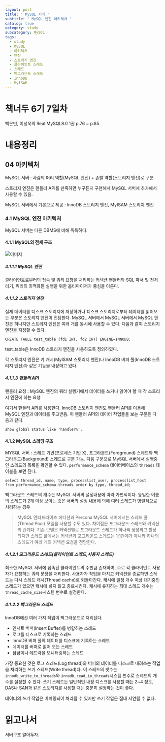 ```yaml
---
layout: post
title: ' MySQL 서버 '
subtitle: ' MySQL 엔진 아키텍처 '
catalog: true
category: study
subcategory: MySQL
tags:
  - study
  - MySQL
  - 아키텍처
  - 엔진
  - 스토리지 엔진
  - 클라이언트 스레드
  - 스레드
  - 백그라운드 스레드
  - InnoDB
  - MyISAM
---
```


# 책너두 6기 7일차

백은빈, 이성욱의 Real MySQL8.0 1권 p.76 ~ p.85

# 내용정리

## 04 아키텍처

MySQL 서버 : 사람의 머리 역할(MySQL 엔진) + 손발 역할(스토리지 엔진)로 구분

스토리지 엔진은 핸들러 API를 만족하면 누구든지 구현해서 MySQL 서버에 추가해서 사용할 수 있음.

MySQL 서버에서 기본으로 제공 : InnoDB 스토리지 엔진, MyISAM 스토리지 엔진

### 4.1 MySQL 엔진 아키텍처

MySQL 서버는 다른 DBMS에 비해 독특하다.

#### 4.1.1 MySQL의 전체 구조

![이미지](https://github.com/junsoopooh/junsoopooh.github.io/blob/master/img/mysql230911.webp?raw=true)

##### 4.1.1.1 MySQL 엔진

클라이언트로부터의 접속 및 쿼리 요청을 처리하는 커넥션 핸들러와 SQL 파서 및 전처리기, 쿼리의 최적화된 실행을 위한 옵티마이저가 중심을 이룬다.

##### 4.1.1.2 스토리지 엔진

실제 데이터를 디스크 스토리지에 저장하거나 디스크 스토리지로부터 데이터를 읽어오는 부분은 스토리지 엔진이 전담한다. MySQL 서버에서 MySQL 서버에서 MySQL 엔진은 하나지만 스트리지 엔진은 여러 개를 동시에 사용할 수 있다. 다음과 같이 스토리지 엔진을 지정할 수 있다.

`CREATE TABLE test_table (fd1 INT, fd2 INT) ENGINE=INNODB;`

test_table은 InnoDB 스토리지 엔진을 사용하도록 정의하였다.

각 스토리지 엔진은 키 캐시(MyISAM 스토리지 엔진)나 InnoDB 버퍼 풀(InnoDB 스토리지 엔진)과 같은 기능을 내장하고 있다.

##### 4.1.1.3 핸들러 API

핸들러 요청 : MySQL 엔진의 쿼리 실행기에서 데이터를 쓰거나 읽어야 할 때 각 스토리지 엔진에 하는 요청

여기서 핸들러 API를 사용한다. InnoDB 스토리지 엔진도 핸들러 API를 이용해 MySQL 엔진과 데이터를 주고받음. 이 핸들러 API의 데이터 작업들을 보는 구문은 다음과 같다.

`show global status like 'handler%';`

#### 4.1.2 MySQL 스레딩 구조

MYSQL 서버 : 스레드 기반(프로세스 기반 X), 포그라운드(Foreground) 스레드와 백그라운드(Background) 스레드로 구분 가능. 다음 구문으로 MySQL 서버에서 실행중인 스레드의 목록을 확인할 수 있다. `performance_schema` 데이터베이스의 `threads` 테이블을 보면 된다.

```mysql
select thread_id, name, type, processlist_user, processlist_host
from performance_schema.threads order by type, thread_id;
```

백그라운드 스레드의 개수는 MySQL 서버의 설정내용에 따라 가변적이다. 동일한 이름의 스레드가 2개 이상 보이는 것은 서버의 설정 내용에 의해 여러 스레드가 병렬적으로 처리하는 경우

> MySQL 엔터프라이즈 에디션과 Percona MySQL 서버에서는 스레드 풀(Thread Pool) 모델을 사용할 수도 있다. 차이점은 포그라운드 스레드와 커넥션의 관계다. 기존 모델은 커넥션별로 포그라운드 스레드가 하나씩 생성되고 할당되지만 스레드 풀에서는 커넥션과 포그라운드 스레드는 1:1관계가 아니라 하나의 스레드가 여러 개의 커넥션 요청을 전담한다.

##### 4.1.2.1 포그라운드 스레드(클라이언트 스레드,사용자 스레드)

최소한 MySQL 서버에 접속된 클라이언트의 수만큼 존재하며, 주로 각 클라이언트 사용자가 요청하는 쿼리 문장을 처리한다. 사용자가 작업을 마치고 커넥션을 종료하면 스레드는 다시 스레드 캐시(Thread cache)로 되돌아간다. 캐시에 일정 개수 이상 대기중인 스레드가 있으면 캐시에 넣지 않고 종료시킨다. 캐시에 유지하는 최대 스레드 개수는 `thread_cache_size`시스템 변수로 설정한다.

##### 4.1.2.2 백그라운드 스레드

InnoDB에선 여러 가지 작업이 백그라운드로 처리된다.

- 인서트 버퍼(Insert Buffer)를 병합하는 스레드
- 로그를 디스크로 기록하는 스레드
- InnoDB 버퍼 풀의 데이터를 디스크에 기록하는 스레드
- 데이터를 버퍼로 읽어 오는 스레드
- 잠금이나 데드락을 모니터링하는 스레드

가장 중요한 것은 로그 스레드(Log thread)와 버퍼의 데이터를 디스크로 내려쓰는 작업을 처리하는 쓰기 스레드(Write thread)다. 이 스레드의 갯수는 `innodb_write_to_threads`와 `innodb_read_io_threads`시스템 변수로 스레드의 개수를 설정할 수 있다. 쓰기 스레드는 일반적인 내장 디스크를 사용할 때는 2~4 정도, DAS나 SAN과 같은 스토리지를 사용할 때는 충분히 설정하는 것이 좋다.

데이터의 쓰기 작업은 버퍼링되어 처리될 수 있지만 쓰기 작업은 절대 지연될 수 없다.

# 읽고나서

서버구조 알아두자.
